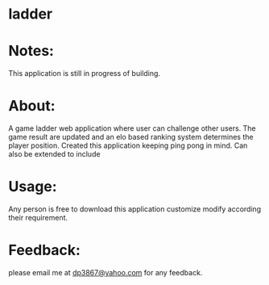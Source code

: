 ladder
======

Notes:
=============
This application is still in progress of building.

About:
====================
A game ladder web application where user can challenge other users. The game result are updated and an elo based ranking system determines the player position.
Created this application keeping ping pong in mind. Can also be extended to include 

Usage:
================
Any person is free to download this application customize modify according their requirement. 

Feedback:
===================
please email me at dp3867@yahoo.com for any feedback.

